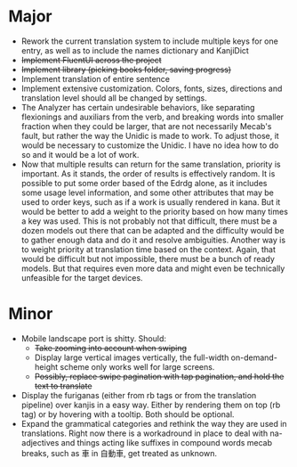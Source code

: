 ﻿# Major
- Rework the current translation system to include multiple keys for one entry, as well as to include the names dictionary and KanjiDict
- ~~Implement FluentUI across the project~~
- ~~Implement library (picking books folder, saving progress)~~
- Implement translation of entire sentence
- Implement extensive customization. Colors, fonts, sizes, directions and translation level should all be changed by settings.
- The Analyzer has certain undesirable behaviors, like separating flexionings and auxiliars from the verb, and breaking words into smaller fraction when they could be larger, that are not necessarily Mecab's fault, but rather the way the Unidic is made to work. To adjust those, it would be necessary to customize the Unidic. I have no idea how to do so and it would be a lot of work.
- Now that multiple results can return for the same translation, priority is important. As it stands, the order of results is effectively random. It is possible to put some order based of the Edrdg alone, as it includes some usage level information, and some other attributes that may be used to order keys, such as if a work is usually rendered in kana. But it would be better to add a weight to the priority based on how many times a key was used. This is not probably not that difficult, there must be a dozen models out there that can be adapted and the difficulty would be to gather enough data and do it and resolve ambiguities. Another way is to weight priority at translation time based on the context. Again, that would be difficult but not impossible, there must be a bunch of ready models. But that requires even more data and might even be technically unfeasible for the target devices.

# Minor
- Mobile landscape port is shitty. Should:
	- ~~Take zooming into account when swiping~~
	- Display large vertical images vertically, the full-width on-demand-height scheme only works well for large screens.
	- ~~Possibly, replace swipe pagination with tap pagination, and hold the text to translate~~
- Display the furiganas (either from rb tags or from the translation pipeline) over kanjis in a easy way. Either by rendering them on top (rb tag) or by hovering with a tooltip. Both should be optional.
- Expand the grammatical categories and rethink the way they are used in translations. Right now there is a workadround in place to deal with na-adjectives and things acting like suffixes in compound words mecab breaks, such as 車 in 自動車, get treated as unknown.